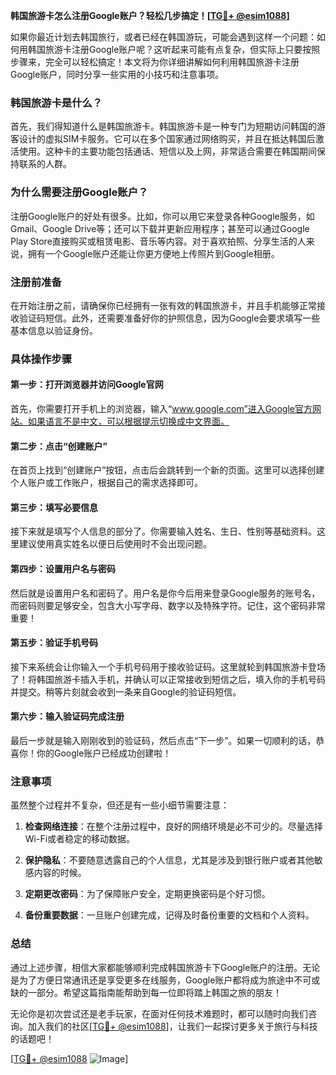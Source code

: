 **韩国旅游卡怎么注册Google账户？轻松几步搞定！[[TG💪+ @esim1088](https://t.me/s/esim1088)]**

如果你最近计划去韩国旅行，或者已经在韩国游玩，可能会遇到这样一个问题：如何用韩国旅游卡注册Google账户呢？这听起来可能有点复杂，但实际上只要按照步骤来，完全可以轻松搞定！本文将为你详细讲解如何利用韩国旅游卡注册Google账户，同时分享一些实用的小技巧和注意事项。

### 韩国旅游卡是什么？

首先，我们得知道什么是韩国旅游卡。韩国旅游卡是一种专门为短期访问韩国的游客设计的虚拟SIM卡服务。它可以在多个国家通过网络购买，并且在抵达韩国后激活使用。这种卡的主要功能包括通话、短信以及上网，非常适合需要在韩国期间保持联系的人群。

### 为什么需要注册Google账户？

注册Google账户的好处有很多。比如，你可以用它来登录各种Google服务，如Gmail、Google Drive等；还可以下载并更新应用程序；甚至可以通过Google Play Store直接购买或租赁电影、音乐等内容。对于喜欢拍照、分享生活的人来说，拥有一个Google账户还能让你更方便地上传照片到Google相册。

### 注册前准备

在开始注册之前，请确保你已经拥有一张有效的韩国旅游卡，并且手机能够正常接收验证码短信。此外，还需要准备好你的护照信息，因为Google会要求填写一些基本信息以验证身份。

### 具体操作步骤

#### 第一步：打开浏览器并访问Google官网

首先，你需要打开手机上的浏览器，输入“www.google.com”进入Google官方网站。如果语言不是中文，可以根据提示切换成中文界面。

#### 第二步：点击“创建账户”

在首页上找到“创建账户”按钮，点击后会跳转到一个新的页面。这里可以选择创建个人账户或工作账户，根据自己的需求选择即可。

#### 第三步：填写必要信息

接下来就是填写个人信息的部分了。你需要输入姓名、生日、性别等基础资料。这里建议使用真实姓名以便日后使用时不会出现问题。

#### 第四步：设置用户名与密码

然后就是设置用户名和密码了。用户名是你今后用来登录Google服务的账号名，而密码则要足够安全，包含大小写字母、数字以及特殊字符。记住，这个密码非常重要！

#### 第五步：验证手机号码

接下来系统会让你输入一个手机号码用于接收验证码。这里就轮到韩国旅游卡登场了！将韩国旅游卡插入手机，并确认可以正常接收到短信之后，填入你的手机号码并提交。稍等片刻就会收到一条来自Google的验证码短信。

#### 第六步：输入验证码完成注册

最后一步就是输入刚刚收到的验证码，然后点击“下一步”。如果一切顺利的话，恭喜你！你的Google账户已经成功创建啦！

### 注意事项

虽然整个过程并不复杂，但还是有一些小细节需要注意：

1. **检查网络连接**：在整个注册过程中，良好的网络环境是必不可少的。尽量选择Wi-Fi或者稳定的移动数据。
   
2. **保护隐私**：不要随意透露自己的个人信息，尤其是涉及到银行账户或者其他敏感内容的时候。

3. **定期更改密码**：为了保障账户安全，定期更换密码是个好习惯。

4. **备份重要数据**：一旦账户创建完成，记得及时备份重要的文档和个人资料。

### 总结

通过上述步骤，相信大家都能够顺利完成韩国旅游卡下Google账户的注册。无论是为了方便日常通讯还是享受更多在线服务，Google账户都将成为旅途中不可或缺的一部分。希望这篇指南能帮助到每一位即将踏上韩国之旅的朋友！

无论你是初次尝试还是老手玩家，在面对任何技术难题时，都可以随时向我们咨询。加入我们的社区[[TG💪+ @esim1088](https://t.me/s/esim1088)]，让我们一起探讨更多关于旅行与科技的话题吧！

[[TG💪+ @esim1088](https://t.me/s/esim1088) ![Image](https://i.postimg.cc/4NQfJmqS/Snipaste-2025-05-13-00-14-12.png)]